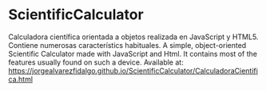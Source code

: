 # ScientificCalculator
Calculadora científica orientada a objetos realizada en JavaScript y HTML5. Contiene numerosas característics habituales.
A simple, object-oriented Scientific Calculator made with JavaScript and Html. It contains most of the features usually found on such a device.
Available at:
https://jorgealvarezfidalgo.github.io/ScientificCalculator/CalculadoraCientifica.html
